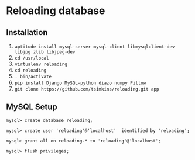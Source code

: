 # Reloading database

## Installation

1. `aptitude install mysql-server mysql-client libmysqlclient-dev libjpg zlib libjpeg-dev`
1. `cd /usr/local`
1. `virtualenv reloading`
1. `cd reloading`
1. `. bin/activate`
1. `pip install Django MySQL-python diazo numpy Pillow`
1. `git clone https://github.com/tsimkins/reloading.git app`


## MySQL Setup

    mysql> create database reloading;
    
    mysql> create user 'reloading'@'localhost'  identified by 'reloading';
    
    mysql> grant all on reloading.* to 'reloading'@'localhost';
    
    mysql> flush privileges;
